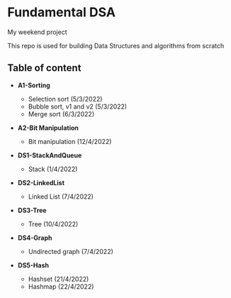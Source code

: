 # Fundamental DSA

My weekend project

This repo is used for building Data Structures and algorithms from scratch

## Table of content
- **A1-Sorting**
    + Selection sort (5/3/2022)
    + Bubble sort, v1 and v2 (5/3/2022)
    + Merge sort (6/3/2022)

- **A2-Bit Manipulation**
    + Bit manipulation (12/4/2022)
    
- **DS1-StackAndQueue**
    + Stack (1/4/2022)

- **DS2-LinkedList**
    + Linked List (7/4/2022)

- **DS3-Tree**
    + Tree (10/4/2022)

- **DS4-Graph**
    + Undirected graph (7/4/2022)

- **DS5-Hash**
    + Hashset (21/4/2022)
    + Hashmap (22/4/2022)
